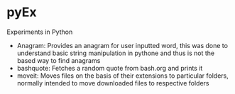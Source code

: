 # pyEx
<p>Experiments in Python</p>

<ul>
<li>Anagram: Provides an anagram for user inputted word, this was done to understand basic string manipulation in pythone and thus is not the based way to find anagrams</li>
<li>bashquote: Fetches a random quote from bash.org and prints it</li>
<li>moveit: Moves files on the basis of their extensions to particular folders, normally intended to move downloaded files to respective folders</li>
</ul>

